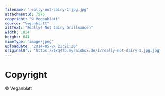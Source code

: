 ```yaml
---
filename: "really-not-dairy-1.jpg.jpg"
attachmentId: 7576
copyright: "© Veganblatt"
source: "Veganblatt"
altText: "Really! Not Dairy Grillsaucen"
width: 1024
height: 644
mimeType: "image/jpeg"
uploadDate: "2014-05-24 21:21:26"
originalUrl: "https://bxq4fb.myraidbox.de/i/really-not-dairy-1.jpg.jpg"
---
```


# Copyright

© Veganblatt
